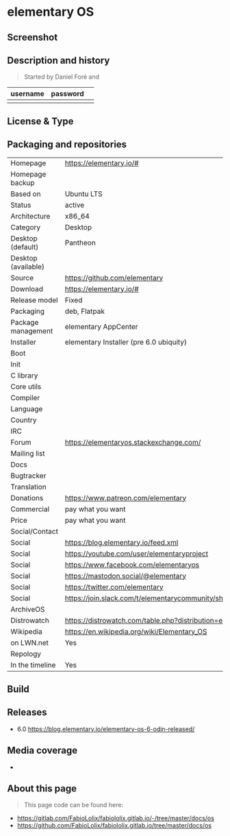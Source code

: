 # elementary OS

## Screenshot


## Description and history

>

> Started by Daniel Foré and 

| username | password |  |
|----------|----------|--|
|  |  |  |


## License & Type

>


## Packaging and repositories 


|                       |  |
|-----------------------|--|
| Homepage              | <https://elementary.io/#> |
| Homepage backup       |  |
| Based on              | Ubuntu LTS |
| Status                | active |
| Architecture          | x86_64 |
| Category              | Desktop |
| Desktop (default)     | Pantheon |
| Desktop (available)   |  |
| Source                | <https://github.com/elementary> |
| Download              | <https://elementary.io/#> |
| Release model         | Fixed |
| Packaging             | deb, Flatpak |
| Package management    | elementary AppCenter |
| Installer             | elementary Installer (pre 6.0 ubiquity) |
| Boot                  |  |
| Init                  |  |
| C library             |  |
| Core utils            |  |
| Compiler              |  |
| Language              |  |
| Country               |  |
| IRC                   |  |
| Forum                 | <https://elementaryos.stackexchange.com/> |
| Mailing list          |  |
| Docs                  |  |
| Bugtracker            |  |
| Translation           |  |
| Donations             | <https://www.patreon.com/elementary> |
| Commercial            | pay what you want |
| Price                 | pay what you want |
| Social/Contact        |  |
| Social                | <https://blog.elementary.io/feed.xml> |
| Social                | <https://youtube.com/user/elementaryproject> |
| Social                | <https://www.facebook.com/elementaryos> |
| Social                | <https://mastodon.social/@elementary> |
| Social                | <https://twitter.com/elementary> |
| Social                | <https://join.slack.com/t/elementarycommunity/shared_invite/enQtMzU1NDU4OTE1MjY2LWUyOTBkZGNkZGM4MDgzZjE2ZjRiZDgwMDQ1ZTA0MzcxYjI0MDUyNGRlNDI5ZWViNDkwMzMwYzczMDY2ZjA0MTc> |
| ArchiveOS             |  |
| Distrowatch           | <https://distrowatch.com/table.php?distribution=elementary> |
| Wikipedia             | <https://en.wikipedia.org/wiki/Elementary_OS> |
| on LWN.net            | Yes |
| Repology              |  |
| In the timeline       | Yes |


## Build

>


## Releases

* 6.0 <https://blog.elementary.io/elementary-os-6-odin-released/>


## Media coverage

* 


## About this page

> This page code can be found here:

* https://gitlab.com/FabioLolix/fabiololix.gitlab.io/-/tree/master/docs/os
* https://github.com/FabioLolix/fabiololix.gitlab.io/tree/master/docs/os
